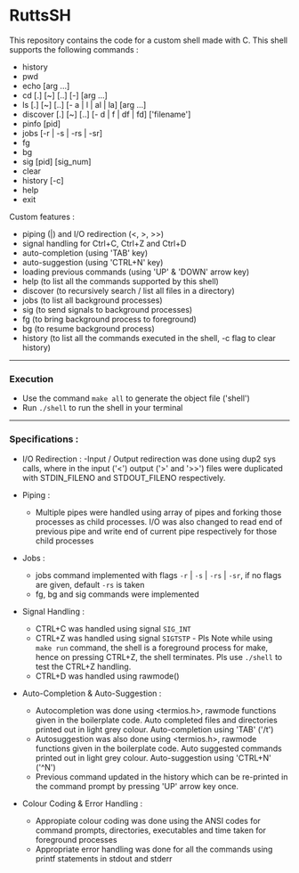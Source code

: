 # RuttsSH
This repository contains the code for a custom shell made with C. This shell supports the following commands :
- history
- pwd
- echo [arg ...]
- cd [.] [~] [..] [-] [arg ...]
- ls [.] [~] [..] [- a | l | al | la] [arg ...]
- discover [.] [~] [..] [- d | f | df | fd] ['filename']
- pinfo [pid]
- jobs [-r | -s | -rs | -sr]
- fg
- bg
- sig [pid] [sig_num]
- clear
- history [-c]
- help
- exit

Custom features :
- piping (|) and I/O redirection (<, >, >>)
- signal handling for Ctrl+C, Ctrl+Z and Ctrl+D
- auto-completion (using 'TAB' key)
- auto-suggestion (using 'CTRL+N' key)
- loading previous commands (using 'UP' & 'DOWN' arrow key)
- help (to list all the commands supported by this shell)
- discover (to recursively search / list all files in a directory)
- jobs (to list all background processes)
- sig (to send signals to background processes)
- fg (to bring background process to foreground)
- bg (to resume background process)
- history (to list all the commands executed in the shell, -c flag to clear history)
---

### Execution 
- Use the command `make all` to generate the object file ('shell')
- Run `./shell` to run the shell in your terminal

--- 
### Specifications :
- I/O Redirection : 
    -Input / Output redirection was done using dup2 sys calls, where in the input ('<') output ('>' and '>>') files were duplicated with STDIN_FILENO and STDOUT_FILENO respectively.

- Piping :
    - Multiple pipes were handled using array of pipes and forking those processes as child processes. I/O was also changed to read end of previous pipe and write end of current pipe respectively for those child processes

- Jobs :
    - jobs command implemented with flags `-r` | `-s` | `-rs` | `-sr`, if no flags are given, default `-rs` is taken
    - fg, bg and sig commands were implemented

- Signal Handling :
    - CTRL+C was handled using signal `SIG_INT`
    - CTRL+Z was handled using signal `SIGTSTP` - Pls Note while using ```make run``` command, the shell is a foreground process for make, hence on pressing CTRL+Z, the shell terminates. Pls use ```./shell``` to test the CTRL+Z handling.
    - CTRL+D was handled using rawmode()

- Auto-Completion & Auto-Suggestion :
    - Autocompletion was done using <termios.h>, rawmode functions given in the boilerplate code. Auto completed files and directories printed out in light grey colour. Auto-completion using 'TAB' ('/t')
    - Autosuggestion was also done using <termios.h>, rawmode functions given in the boilerplate code. Auto suggested commands printed out in light grey colour. Auto-suggestion using 'CTRL+N' ('^N')
    - Previous command updated in the history which can be re-printed in the command prompt by pressing 'UP' arrow key once.

- Colour Coding & Error Handling :
    - Appropiate colour coding was done using the ANSI codes for command prompts, directories, executables and time taken for foreground processes
    - Appropriate error handling was done for all the commands using printf statements in stdout and stderr
